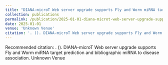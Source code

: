 ```yaml
---
title: "DIANA-microT Web server upgrade supports Fly and Worm miRNA target prediction and bibliographic miRNA to disease association"
collection: publications
permalink: /publication/2025-01-01-diana-microt-web-server-upgrade-supports-fly-and-w
date: 2025-01-01
venue: 'Unknown Venue'
citation: '. (). DIANA-microT Web server upgrade supports Fly and Worm miRNA target prediction and bibliographic miRNA to disease association. Unknown Venue'
---
```


Recommended citation: . (). DIANA-microT Web server upgrade supports Fly and Worm miRNA target prediction and bibliographic miRNA to disease association. Unknown Venue